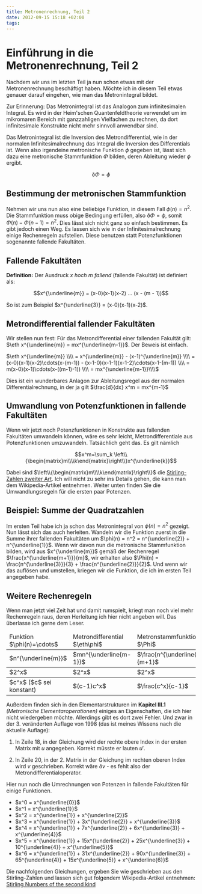 ```yaml
---
title: Metronenrechnung, Teil 2
date: 2012-09-15 15:18 +02:00
tags:
---
```


# Einführung in die Metronenrechnung, Teil 2

Nachdem wir uns im letzten Teil ja nun schon etwas mit der
Metronenrechnung beschäftigt haben. Möchte ich in diesem Teil etwas
genauer darauf eingehen, wie man das Metronintegral bildet.

Zur Erinnerung: Das Metronintegral ist das Analogon zum infinitesimalen
Integral. Es wird in der Heim'schen Quantenfeldtheorie verwendet um im
mikromaren Bereich mit ganzzahligen Vielfachen zu rechnen, da dort
infinitesimale Konstrukte nicht mehr sinnvoll anwendbar sind.

Das Metronintegral ist die Inversion des Metrondifferential, wie in der
normalen Infinitesimalrechnung das Integral die Inversion des
Differentials ist. Wenn also irgendeine metronische Funktion $\phi$
gegeben ist, lässt sich dazu eine metronische Stammfunktion $\Phi$
bilden, deren Ableitung wieder $\phi$ ergibt.

$$\eth\Phi = \phi$$

## Bestimmung der metronischen Stammfunktion

Nehmen wir uns nun also eine beliebige Funktion, in diesem Fall 
$\phi(n) = n^2$. Die Stammfunktion muss obige Bedingung erfüllen, also
$\eth\Phi = \phi$, somit $\Phi(n) - \Phi(n-1) = n^2$. Dies lässt sich
nicht ganz so einfach bestimmen. Es gibt jedoch einen Weg. Es lassen sich wie in
der Infinitesimalrechnung einige Rechenregeln aufstellen. Diese benutzen
statt Potenzfunktionen sogenannte fallende Fakultäten.

## Fallende Fakultäten

<b>Definition:</b>
Der Ausdruck <i>x hoch m fallend</i> (fallende Fakultät) ist definiert als:

$$x^{\underline{m}} = (x-0)(x-1)(x-2) ... (x - (m - 1))$$

So ist zum Beispiel $x^{\underline{3}} = (x-0)(x-1)(x-2)$.

## Metrondifferential fallender Fakultäten

Wir stellen nun fest: Für das Metrondifferential einer fallenden
Fakultät gilt: $\eth x^{\underline{m}} = mx^{\underline{m-1}}$. Der Beweis ist
einfach. 

$\eth x^{\underline{m}} \\\\
  = x^{\underline{m}} - (x-1)^{\underline{m}} \\\\
  = (x-0)(x-1)(x-2)\cdots(x-(m-1)) - (x-1-0)(x-1-1)(x-1-2)\cdots(x-1-(m-1)) \\\\
  = m(x-0)(x-1)\cdots(x-((m-1)-1)) \\\\
  = mx^{\underline{m-1}}\\\\$

Dies ist ein wunderbares Anlagon zur Ableitungsregel aus der normalen
Differentialrechnung, in der ja gilt $\frac{d}{dx} x^m = mx^{m-1}$ 

## Umwandlung von Potenzfunktionen in fallende Fakultäten

Wenn wir jetzt noch Potenzfunktionen in Konstrukte aus fallenden
Fakultäten umwandeln können, wäre es sehr leicht, Metrondifferentiale
aus Potenzfunktionen umzuwandeln. Tatsächlich geht das. Es gilt nämlich

$$x^m=\sum_k \left\\{\begin{matrix}m\\\\k\end{matrix}\right\\}x^{\underline{k}}$$

Dabei sind $\left\\{\begin{matrix}m\\\\k\end{matrix}\right\\}$ die
[Stirling-Zahlen zweiter
Art](http://de.wikipedia.org/wiki/Stirling-Zahl). Ich will nicht zu sehr
ins Details gehen, die kann man dem Wikipedia-Artikel entnehmen. Weiter
unten finden Sie die Umwandlungsregeln für die ersten paar Potenzen.

## Beispiel: Summe der Quadratzahlen

Im ersten Teil habe ich ja schon das Metronintegral von $\phi(n) = n^2$
gezeigt. Nun lässt sich das auch herleiten. Wandeln wir die Funktion
zuerst in die Summe ihrer fallenden Fakultäten um $\phi(n) = n^2 =
n^{\underline{2}} + n^{\underline{1}}$. Wenn wir davon nun die
metronische Stammfunktion bilden, wird aus $x^{\underline{m}}$ gemäß der
Rechenregel $\frac{x^{\underline{m+1}}}{m}$, wir erhalten also $\Phi(n)
= \frac{n^{\underline{3}}}{3} + \frac{n^{\underline{2}}}{2}$.  Und wenn
wir das auflösen und umstellen, kriegen wir die Funktion, die ich im
ersten Teil angegeben habe.

## Weitere Rechenregeln

Wenn man jetzt viel Zeit hat und damit rumspielt, kriegt man noch viel
mehr Rechenregeln raus, deren Herleitung ich hier nicht angeben will.
Das überlasse ich gerne dem Leser.

<table class="table">
  <thead>
    <tr>
      <td>Funktion $\phi(n)=\cdots$</td>
      <td>Metrondifferential $\eth\phi$</td>
      <td>Metronstammfunktion $\Phi$</td>
    </tr>
  </thead>
  <tbody>
    <tr>
      <td>$n^{\underline{m}}$</td>
      <td>$mn^{\underline{m-1}}$</td>
      <td>$\frac{n^{\underline{m+1}}}{m+1}$</td>
    </tr>
  </tbody>
  <tbody>
    <tr>
      <td>$2^x$</td>
      <td>$2^x$</td>
      <td>$2^x$</td>
    </tr>
  </tbody>
  <tbody>
    <tr>
      <td>$c^x$ ($c$ sei konstant)</td>
      <td>$(c-1)c^x$</td>
      <td>$\frac{c^x}{c-1}$</td>
    </tr>
  </tbody>
</table>

Außerdem finden sich in den Elementarstrukturen im <b>Kapitel III.1</b>
<i>(Metronische Elementaroperationen)</i> einiges an Eigenschaften, die
ich hier nicht wiedergeben möchte. Allerdings gibt es dort zwei Fehler.
Und zwar in der 3. veränderten Auflage von 1998 (das ist meines Wissens
nach die aktuelle Auflage):

1. In Zeile 18, in der Gleichung wird der rechte obere Index in der
ersten Matrix mit $u$ angegeben. Korrekt müsste er lauten $u'$.

2. In Zeile 20, in der 2. Matrix in der Gleichung im rechten oberen
Index wird $v$ geschrieben. Korrekt wäre $\eth v$ - es fehlt also der
Metrondifferentialoperator.

Hier nun noch die Umrechnungen von Potenzen in fallende Fakultäten für
einige Funktionen.

* $x^0 = x^{\underline{0}}$
* $x^1 = x^{\underline{1}}$
* $x^2 = x^{\underline{1}} + x^{\underline{2}}$
* $x^3 = x^{\underline{1}} + 3x^{\underline{2}} + x^{\underline{3}}$
* $x^4 = x^{\underline{1}} + 7x^{\underline{2}} + 6x^{\underline{3}} + x^{\underline{4}}$
* $x^5 = x^{\underline{1}} + 15x^{\underline{2}} + 25x^{\underline{3}} + 10^{\underline{4}} + x^{\underline{5}}$
* $x^6 = x^{\underline{1}} + 31x^{\underline{2}} + 90x^{\underline{3}} + 65^{\underline{4}} + 15x^{\underline{5}} + x^{\underline{6}}$

Die nachfolgenden Gleichungen, ergeben Sie wie geschrieben aus den
Stirling-Zahlen und lassen sich gut folgendem Wikipedia-Artikel entnehmen:
[Stirling Numbers of the second
kind](http://en.wikipedia.org/wiki/Stirling_numbers_of_the_second_kind#Table_of_values)

